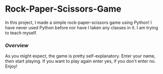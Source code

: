 # Rock-Paper-Scissors-Game
In this project, I made a simple rock-paper-scissors game using Python! I have never used Python before nor have I taken any classes in it. I am trying to teach myself. 

### ***Overview***
As you might expect, the game is pretty self-explanatory. Enter your name, then start playing. If you want to play again enter yes, if you don't enter no. Enjoy!
